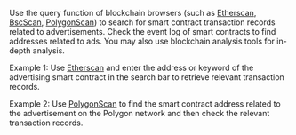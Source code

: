 Use the query function of blockchain browsers (such as [Etherscan](https://etherscan.io/), [BscScan](https://bscscan.com/), [PolygonScan](https://polygonscan.com/)) to search for smart contract transaction records related to advertisements. Check the event log of smart contracts to find addresses related to ads. You may also use blockchain analysis tools for in-depth analysis.

Example 1: Use [Etherscan](https://etherscan.io/) and enter the address or keyword of the advertising smart contract in the search bar to retrieve relevant transaction records.

Example 2: Use [PolygonScan](https://polygonscan.com/) to find the smart contract address related to the advertisement on the Polygon network and then check the relevant transaction records.